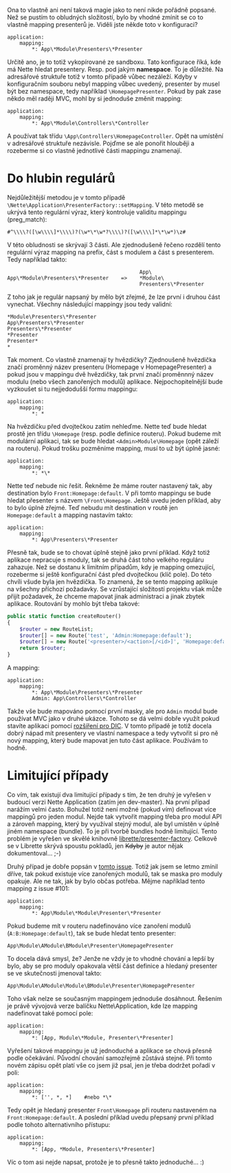 Ona to vlastně ani není taková magie jako to není nikde pořádně popsané. Než se pustím to obludných složitostí, bylo by vhodné zmínit se co to vlastně mapping presenterů je. Viděli jste někde toto v konfiguraci?

```neon
application:
	mapping:
		*: App\*Module\Presenters\*Presenter
```

Určitě ano, je to totiž vykopírované ze sandboxu. Tato konfigurace říká, kde má Nette hledat presentery. Resp. pod jakým **namespace**. To je důležité. Na adresářové struktuře totiž v tomto případě vůbec nezáleží. Kdyby v konfiguračním souboru nebyl mapping vůbec uvedený, presenter by musel být bez namespace, tedy například `\HomepagePresenter`. Pokud by pak zase někdo měl raději MVC, mohl by si jednoduše změnit mapping:

```neon
application:
	mapping:
		*: App\*Module\Controllers\*Controller
```

A používat tak třídu `\App\Controllers\HomepageController`. Opět na umístění v adresářové struktuře nezávisle. Pojďme se ale ponořit hlouběji a rozeberme si co vlastně jednotlivé části mappingu znamenají.

Do hlubin regulárů
==================
Nejdůležitější metodou je v tomto případě `\Nette\Application\PresenterFactory::setMapping`. V této metodě se ukrývá tento regulární výraz, který kontroluje validitu mappingu (preg_match):

```
#^\\\\?([\w\\\\]*\\\\)?(\w*\*\w*?\\\\)?([\w\\\\]*\*\w*)\z#
```

V této obludnosti se skrývají 3 části. Ale zjednodušeně řečeno rozdělí tento regulární výraz mapping na prefix, část s modulem a část s presenterem. Tedy například takto:

```
                                           App\
App\*Module\Presenters\*Presenter    =>    *Module\
                                           Presenters\*Presenter
```

Z toho jak je regulár napsaný by mělo být zřejmé, že lze první i druhou část vynechat. Všechny následující mappingy jsou tedy validní:

```
*Module\Presenters\*Presenter
App\Presenters\*Presenter
Presenters\*Presenter
*Presenter
Presenter*
*
```

Tak moment. Co vlastně znamenají ty hvězdičky? Zjednoušeně hvězdička značí proměnný název presenteru (Homepage v HomepagePresenter) a pokud jsou v mappingu dvě hvězdičky, tak první značí proměnnný název modulu (nebo všech zanořených modulů) aplikace. Nejpochopitelnější bude vyzkoušet si tu nejjedodušší formu mappingu:

```neon
application:
	mapping:
		*: *
```

Na hvězdičku před dvojtečkou zatím nehleďme. Nette teď bude hledat prostě jen třídu `\Homepage` (resp. podle definice routeru). Pokud budeme mít modulární aplikaci, tak se bude hledat `<Admin>Module\Homepage` (opět záleží na routeru). Pokud trošku pozměníme mapping, musí to už být úplně jasné:

```neon
application:
	mapping:
		*: *\*
```

Nette teď nebude nic řešit. Řekněme že máme router nastavený tak, aby destination bylo `Front:Homepage:default`. V při tomto mappingu se bude hledat přesenter s názvem `\Front\Homepage`. Ještě uvedu jeden příklad, aby to bylo úplně zřejmé. Teď nebudu mít destination v routě jen `Homepage:default` a mapping nastavím takto:

```neon
application:
	mapping:
		*: App\Presenters\*Presenter
```

Přesně tak, bude se to chovat úplně stejně jako první příklad. Když totiž aplikace nepracuje s moduly, tak se druhá část toho velkého reguláru zahazuje. Než se dostanu k limitním případům, kdy je mapping omezující, rozeberme si ještě konfigurační část před dvojtečkou (klíč pole). Do této chvíli všude byla jen hvězdička. To znamená, že se tento mapping aplikuje na všechny příchozí požadavky. Se vzrůstající složitostí projektu však může přijít požadavek, že chceme mapovat jinak administraci a jinak zbytek aplikace. Routování by mohlo být třeba takové:

```php
public static function createRouter()
{
	$router = new RouteList;
	$router[] = new Route('test', 'Admin:Homepage:default');
	$router[] = new Route('<presenter>/<action>[/<id>]', 'Homepage:default');
	return $router;
}
```

A mapping:

```neon
application:
	mapping:
		*: App\*Module\Presenters\*Presenter
        Admin: App\Controllers\*Controller
```

Takže vše bude mapováno pomocí první masky, ale pro `Admin` modul bude používat MVC jako v druhé ukázce. Tohoto se dá velmi dobře využít pokud stavíte aplikaci pomocí [rozšíření pro DIC](rozsireni-pro-dic). V tomto případě je totiž docela dobrý nápad mít presentery ve vlastní namespace a tedy vytvořit si pro ně nový mapping, který bude mapovat jen tuto část aplikace. Používám to hodně.

Limitující případy
==================
Co vím, tak existují dva limitující případy s tím, že ten druhý je vyřešen v budoucí verzi Nette Application (zatím jen dev-master). Na první případ narážím velmi často. Bohužel totiž není možné (pokud vím) definovat více mappingů pro jeden modul. Nejde tak vytvořit mapping třeba pro modul API a zároveň mapping, který by využíval stejný modul, ale byl umístěn v úplně jiném namespace (bundle). To je při tvorbě bundles hodně limitující. Tento problém je vyřešen ve skvělé knihovně [librette/presenter-factory](https://github.com/librette/presenter-factory). Celkově se v Librette skrývá spoustu pokladů, jen <del>Kdyby</del> je autor nějak dokumentoval... ;-)

Druhý případ je dobře popsán v [tomto issue](https://github.com/nette/application/issues/101). Totiž jak jsem se letmo zmínil dříve, tak pokud existuje více zanořených modulů, tak se maska pro moduly opakuje. Ale ne tak, jak by bylo občas potřeba. Mějme například tento mapping z issue #101:

```neon
application:
	mapping:
		*: App\Module\*Module\Presenter\*Presenter
```

Pokud budeme mít v routeru nadefinováno více zanoření modulů (`A:B:Homepage:default`), tak se bude hledat tento presenter:

```
App\Module\AModule\BModule\Presenter\HomepagePresenter
```

To docela dává smysl, že? Jenže ne vždy je to vhodné chování a lepší by bylo, aby se pro moduly opakovala větší část definice a hledaný presenter se ve skutečnosti jmenoval takto:

```
App\Module\AModule\Module\BModule\Presenter\HomepagePresenter
```

Toho však nelze se současným mappingem jednoduše dosáhnout. Řešením je právě vývojová verze balíčku Nette\Application, kde lze mapping nadefinovat také pomocí pole:

```neon
application:
	mapping:
		*: [App, Module\*Module, Presenter\*Presenter]
```

Vyřešení takové mappingu je už jednoduché a aplikace se chová přesně podle očekávání. Původní chování samozřejmě zůstává stejné. Při tomto novém zápisu opět platí vše co jsem již psal, jen je třeba dodržet pořadí v poli:

```neon
application:
	mapping:
		*: ['', *, *]    #nebo *\*
```

Tedy opět je hledaný presenter `Front\Homepage` při routeru nastaveném na `Front:Homepage:default`. A poslední příklad uvedu přepsaný první příklad podle tohoto alternativního přístupu:

```neon
application:
	mapping:
		*: [App, *Module, Presenters\*Presenter]
```

Víc o tom asi nejde napsat, protože je to přesně takto jednoduché... :)